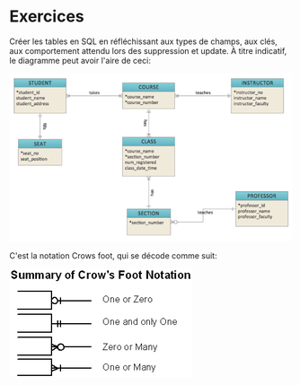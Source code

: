 # Exercices

Créer les tables en SQL en réfléchissant aux types de champs, aux clés, aux comportement attendu lors des suppression et update. À titre indicatif, le diagramme peut avoir l'aire de ceci:

![image](img/classe.png)


C'est la notation Crows foot, qui se décode comme suit:

![image](img/crows_foot.gif)